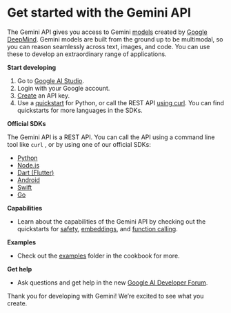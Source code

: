 # Get started with the Gemini API
The Gemini API gives you access to Gemini [models](https://ai.google.dev/models/gemini) created by [Google DeepMind](https://deepmind.google/technologies/gemini/#introduction). Gemini models are built from the ground up to be multimodal, so you can reason seamlessly across text, images, and code. You can use these to develop an extraordinary range of applications.

**Start developing**
1. Go to [Google AI Studio](https://aistudio.google.com/).
2. Login with your Google account.
3. [Create](https://aistudio.google.com/app/apikey) an API key.
4. Use a [quickstart](https://github.com/google-gemini/gemini-api-cookbook/blob/main/quickstarts/Prompting.ipynb) for Python, or call the REST API [using curl](https://github.com/google-gemini/gemini-api-cookbook/blob/main/quickstarts/rest/Prompting_REST.ipynb). You can find quickstarts for more languages in the SDKs.

**Official SDKs**

The Gemini API is a REST API. You can call the API using a command line tool like `curl` , or by using one of our official SDKs:
* [Python](https://github.com/google/generative-ai-python) 
* [Node.js](https://github.com/google/generative-ai-js)
* [Dart (Flutter)](https://github.com/google/generative-ai-dart)
* [Android](https://github.com/google/generative-ai-android)
* [Swift](https://github.com/google/generative-ai-swift)
* [Go](https://github.com/google/generative-ai-go)

**Capabilities**
* Learn about the capabilities of the Gemini API by checking out the quickstarts for [safety](https://github.com/google-gemini/gemini-api-cookbook/blob/main/quickstarts/Safety.ipynb), [embeddings](https://github.com/google-gemini/gemini-api-cookbook/blob/main/quickstarts/Embeddings.ipynb), and [function calling](https://github.com/google-gemini/gemini-api-cookbook/blob/main/quickstarts/Function_calling.ipynb). 

**Examples**
* Check out the [examples](https://github.com/google-gemini/gemini-api-cookbook/tree/main/examples) folder in the cookbook for more.

**Get help**
* Ask questions and get help in the new [Google AI Developer Forum](https://discuss.ai.google.dev).

Thank you for developing with Gemini! We’re excited to see what you create.
